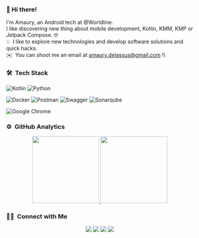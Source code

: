 ### 👋 Hi there!

<!--**amaurydelassus/amaurydelassus** is a ✨ _special_ ✨ repository because its `README.md` (this file) appears on your GitHub profile.

Here are some ideas to get you started:

- 🔭 I’m currently working on ...
- 🌱 I’m currently learning ...
- 👯 I’m looking to collaborate on ...
- 🤔 I’m looking for help with ...
- 💬 Ask me about ...
- 📫 How to reach me: ...
- 😄 Pronouns: ...
- ⚡ Fun fact: ...
-->

I'm Amaury, an Android tech at @Worldline.\
I like discovering new thing about mobile development, Kotlin, KMM, KMP or Jetpack Compose. 🤓\
💡 &nbsp;I like to explore new technologies and develop software solutions and quick hacks.\
✉️ &nbsp;You can shoot me an email at amaury.delassus@gmail.com !\

### 🛠 &nbsp;Tech Stack

![Kotlin](https://img.shields.io/badge/kotlin-6638e2?logo=kotlin&logoColor=white)
![Python](https://img.shields.io/badge/python-3670A0?logo=python&logoColor=ffdd54)

![Docker](https://img.shields.io/badge/docker-%230db7ed.svg?logo=docker&logoColor=white)
![Postman](https://img.shields.io/badge/Postman-FF6C37?logo=postman&logoColor=white)
![Swagger](https://img.shields.io/badge/-Swagger-%23Clojure?logo=swagger&logoColor=white)
![Sonarqube](https://img.shields.io/badge/-Sonarqube-4285F4?logo=sonarqube&logoColor=white)

![Google Chrome](https://img.shields.io/badge/Google%20Chrome-4285F4?logo=GoogleChrome&logoColor=white)

### ⚙️ &nbsp;GitHub Analytics

<p align="center">
<a href="https://github.com/DylanDelobel">
  <img height="180em" src="https://github-readme-stats-eight-theta.vercel.app/api?username=amaurydelassus&show_icons=true&theme=algolia&include_all_commits=true&count_private=true"/>
  <img height="180em" src="https://github-readme-stats-eight-theta.vercel.app/api/top-langs/?username=amaurydelassus&layout=compact&langs_count=8&theme=algolia"/>
</a>
</p>

### 🤝🏻 &nbsp;Connect with Me

<p align="center">
  <a href="mailto:amaury.delassus@gmail.com"><img src="https://img.shields.io/badge/-amaury.delassus@gmail.com-D14836?style=flat&logo=Gmail&logoColor=white"/></a>
  <a href="https://twitter.com/amaury_delassus"><img src="https://img.shields.io/badge/-Amaury%20Delassus-0077B5?style=flat&logo=Twitter&logoColor=white"/></a>
  <a href="https://androiddev.social/@ademaus"><img src="https://img.shields.io/badge/-Amaury%20Delassus-0047B5?style=flat&logo=Mastodon&logoColor=white"/></a>
  <a href="https://linkedin.com/in/amaury-delassus"><img src="https://img.shields.io/badge/-Amaury%20Delassus-0077B5?style=flat&logo=Linkedin&logoColor=white"/></a>
</p>
